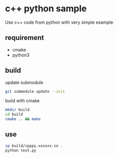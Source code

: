 # c++ python sample

Use c++ code from python with very simple example

## requirement

- cmake
- python3

## build

update submodule
```bash
git submodule update --init
```

build with cmake
```bash
mkdir build
cd build 
cmake .. && make
```

## use

```bash
cp build/cpppy.xxxxxx.so .
python test.py
```
